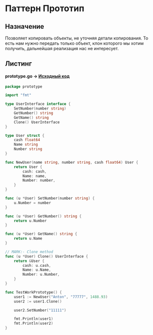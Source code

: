 # Паттерн Прототип

## Назначение

Позволяет копировать объекты, не уточняя детали копирования. То есть нам нужно передать только объект, клон которого мы хотим получить, дальнейшая реализация нас не интересует.

## Листинг 

#### prototype.go -> [Исходный код](https://github.com/timoninas/design-patterns/blob/feature/golang-pattterns/Creational%20Patterns/Prototype/Go/prototype/prototype.go)


```Go
package prototype

import "fmt"

type UserInterface interface {
	SetNumber(number string)
	GetNumber() string
	GetName() string
	Clone() UserInterface
}

type User struct {
	cash float64
	Name string
	Number string
}

func NewUser(name string, number string, cash float64) User {
	return User {
		cash: cash,
		Name: name,
		Number: number,
	}
}

func (u *User) SetNumber(number string) {
	u.Number = number
}

func (u *User) GetNumber() string {
	return u.Number
}

func (u *User) GetName() string {
	return u.Name
}

// MARK:- Clone method
func (u *User) Clone() UserInterface {
	return &User {
		cash: u.cash,
		Name: u.Name,
		Number: u.Number,
	}
}

func TestWorkPrototype() {
	user1 := NewUser("Anton", "77777", 1488.93)
	user2 := user1.Clone()

	user2.SetNumber("11111")

	fmt.Println(user1)
	fmt.Println(user2)
}

```
